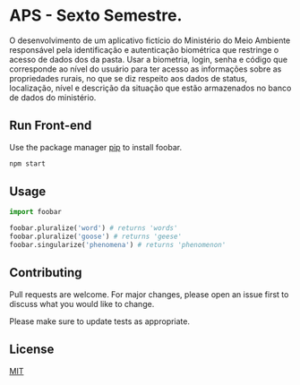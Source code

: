 # APS - Sexto Semestre.

O desenvolvimento de um aplicativo fictício do Ministério do Meio Ambiente responsável pela identificação e autenticação biométrica que restringe o acesso de dados dos da pasta.
Usar a biometria, login, senha e código que corresponde ao nível do usuário para ter acesso as informações sobre as propriedades rurais, no que se diz respeito aos dados de status, localização, nível e descrição da situação que estão armazenados no banco de dados do ministério.

## Run Front-end

Use the package manager [pip](https://pip.pypa.io/en/stable/) to install foobar.

```bash
npm start
```

## Usage

```python
import foobar

foobar.pluralize('word') # returns 'words'
foobar.pluralize('goose') # returns 'geese'
foobar.singularize('phenomena') # returns 'phenomenon'
```

## Contributing
Pull requests are welcome. For major changes, please open an issue first to discuss what you would like to change.

Please make sure to update tests as appropriate.

## License
[MIT](https://choosealicense.com/licenses/mit/)
